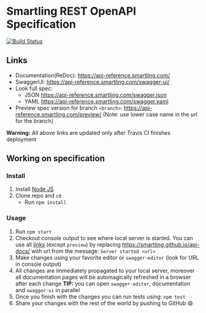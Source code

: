 # Smartling REST OpenAPI Specification
[![Build Status](https://travis-ci.com/Smartling/api-docs.svg?branch=master)](https://travis-ci.com/Smartling/api-docs)

## Links

- Documentation(ReDoc): https://api-reference.smartling.com/
- SwaggerUI: https://api-reference.smartling.com/swagger-ui/
- Look full spec:
    + JSON https://api-reference.smartling.com/swagger.json
    + YAML https://api-reference.smartling.com/swagger.yaml
- Preview spec version for branch `<branch>`: https://api-reference.smartling.com/preview/<branch>
  (Note: use lower case name in the url for the branch)
  
**Warning:** All above links are updated only after Travis CI finishes deployment

## Working on specification
### Install

1. Install [Node JS](https://nodejs.org/)
2. Clone repo and `cd`
    + Run `npm install`

### Usage

1. Run `npm start`
2. Checkout console output to see where local server is started. You can use all [links](#links) (except `preview`) by replacing https://smartling.github.io/api-docs/ with url from the message: `Server started <url>`
3. Make changes using your favorite editor or `swagger-editor` (look for URL in console output)
4. All changes are immediately propagated to your local server, moreover all documentation pages will be automagically refreshed in a browser after each change
**TIP:** you can open `swagger-editor`, documentation and `swagger-ui` in parallel
5. Once you finish with the changes you can run tests using: `npm test`
6. Share your changes with the rest of the world by pushing to GitHub :smile:
